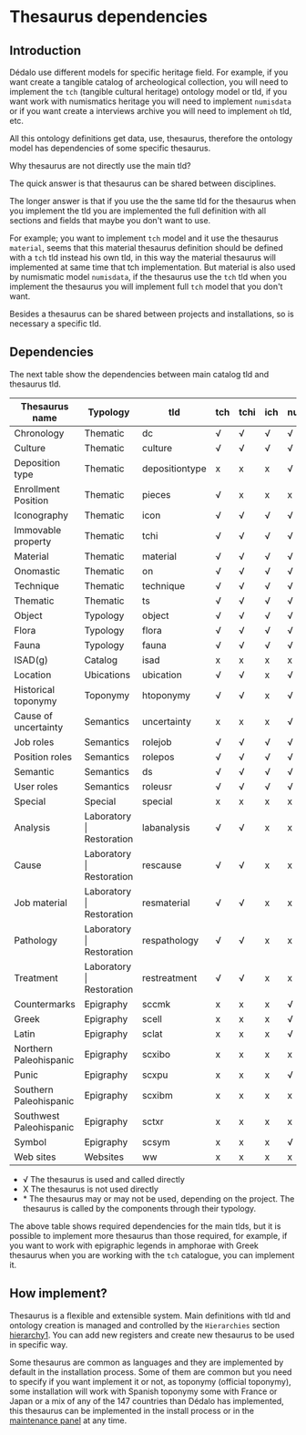 # Thesaurus dependencies

## Introduction

Dédalo use different models for specific heritage field. For example, if you want create a tangible catalog of archeological collection, you will need to implement the `tch` (tangible cultural heritage) ontology model or tld, if you want work with numismatics heritage you will need to implement `numisdata` or if you want create a interviews archive you will need to implement `oh` tld, etc.

All this ontology definitions get data, use, thesaurus, therefore the ontology model has dependencies of some specific thesaurus.

Why thesaurus are not directly use the main tld?

The quick answer is that thesaurus can be shared between disciplines.

The longer answer is that if you use the the same tld for the thesaurus when you implement the tld you are implemented the full definition with all sections and fields that maybe you don't want to use.

For example; you want to implement `tch` model and it use the thesaurus `material`, seems that this material thesaurus definition should be defined with a `tch` tld instead his own tld, in this way the material thesaurus will implemented at same time that tch implementation. But material is also used by numismatic model `numisdata`, if the thesaurus use the `tch` tld when you implement the thesaurus you will implement full `tch` model that you don't want.

Besides a thesaurus can be shared between projects and installations, so is necessary a specific tld.

## Dependencies

The next table show the dependencies between main catalog tld and thesaurus tld.

| Thesaurus name | Typology | tld | tch | tchi | ich | numisdata | oh | isad | dmm |
| --- | --- | --- |  --- |  --- |  --- |  --- |  --- |  --- |  --- |
| Chronology | Thematic | dc | √ | √ | √ | √ | √ | √ | √ |
| Culture | Thematic | culture | √ | √ | √ | √ | x | x | x |
| Deposition type | Thematic | depositiontype | x | x | x | √ | x | x | x |
| Enrollment Position | Thematic | pieces | √ | x | x | x | x | x | x |
| Iconography | Thematic | icon | √ | √ | √ | √ | x | x | x |
| Immovable property | Thematic | tchi | √ | √ | √ | √ | x | x | x |
| Material | Thematic | material | √ | √ | √ | √ | x | x | x |
| Onomastic | Thematic | on | √ | √ | √ | √ | √ | √ | √ |
| Technique | Thematic | technique | √ | √ | √ | √ | x | x | x |
| Thematic | Thematic | ts | √ | √ | √ | √ | √ | √ | √ |
| Object | Typology | object | √ | √ | √ | √ | x | x | x |
| Flora | Typology | flora | √ | √ | √ | √ | x | x | x |
| Fauna | Typology | fauna | √ | √ | √ | √ | x | x | x |
| ISAD(g) | Catalog | isad | x | x | x | x | x | √ | x |
| Location | Ubications | ubication | √ | √ | x | √ | x | x | x |
| Historical toponymy | Toponymy | htoponymy | √ | √ | x | √ | * | * | * |
| Cause of uncertainty | Semantics | uncertainty | x | x | x | √ | x | x | x |
| Job roles | Semantics | rolejob | √ | √ | √ | √ | √ | √ | √ |
| Position roles | Semantics | rolepos | √ | √ | √ | √ | √ | √ | √ |
| Semantic | Semantics | ds | √ | √ | √ | √ | √ | √ | √ |
| User roles | Semantics | roleusr | √ | √ | √ | √ | √ | √ | √ |
| Special | Special | special | x | x | x | x | √ | x | x |
| Analysis | Laboratory \| Restoration | labanalysis | √ | √ | x | x | x | x | x |
| Cause | Laboratory \| Restoration | rescause | √ | √ | x | x | x | x | x |
| Job material | Laboratory \| Restoration | resmaterial | √ | √ | x | x | x | x | x |
| Pathology | Laboratory \| Restoration | respathology | √ | √ | x | x | x | x | x |
| Treatment | Laboratory \| Restoration | restreatment | √ | √ | x | x | x | x | x |
| Countermarks | Epigraphy | sccmk | x | x | x | √ | x | x | x |
| Greek | Epigraphy | scell | x | x | x | √ | x | x | x |
| Latin | Epigraphy | sclat | x | x | x | √ | x | x | x |
| Northern Paleohispanic | Epigraphy | scxibo | x | x | x | x | x | x | x |
| Punic | Epigraphy | scxpu | x | x | x | √ | x | x | x |
| Southern Paleohispanic | Epigraphy | scxibm | x | x | x | x | x | x | x |
| Southwest Paleohispanic | Epigraphy | sctxr | x | x | x | x | x | x | x |
| Symbol | Epigraphy | scsym | x | x | x | √ | x | x | x |
| Web sites | Websites | ww |  x | x | x | x | x | x | x |

- √ The thesaurus is used and called directly
- X The thesaurus is not used directly
- \* The thesaurus may or may not be used, depending on the project. The thesaurus is called by the components through their typology.

The above table shows required dependencies for the main tlds, but it is possible to implement more thesaurus than those required, for example, if you want to work with epigraphic legends in amphorae with Greek thesaurus when you are working with the `tch` catalogue, you can implement it.

## How implement?

Thesaurus is a flexible and extensible system. Main definitions with tld and ontology creation is managed and controlled by the `Hierarchies` section [hierarchy1](https://dedalo.dev/ontology/hierarchy1). You can add new registers and create new thesaurus to be used in specific way.

Some thesaurus are common as languages and they are implemented by default in the installation process. Some of them are common but you need to specify if you want implement it or not, as toponymy (official toponymy), some installation will work with Spanish toponymy some with France or Japan or a mix of any of the 147 countries than Dédalo has implemented, this thesaurus can be implemented in the install process or in the [maintenance panel](../management/install_new_hierarchies.md) at any time.
